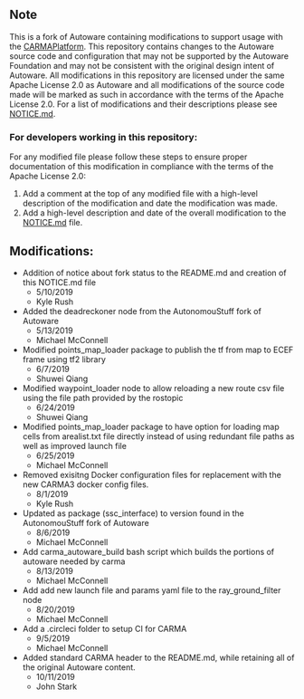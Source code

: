 ## Note
This is a fork of Autoware containing modifications to support usage with the [CARMAPlatform](https://github.com/usdot-fhwa-stol/CARMAPlatform). This repository contains changes to the Autoware source code and configuration that may not be supported by the Autoware Foundation and may not be consistent with the original design intent of Autoware. All modifications in this repository are licensed under the same Apache License 2.0 as Autoware and all modifications of the source code made will be marked as such in accordance with the terms of the Apache License 2.0. For a list of modifications and their descriptions please see [NOTICE.md](NOTICE.md).

### For developers working in this repository:
For any modified file please follow these steps to ensure proper documentation of this modification in compliance with the terms of the Apache License 2.0:
1. Add a comment at the top of any modified file with a high-level description of the modification and date the modification was made.
2. Add a high-level description and date of the overall modification to the [NOTICE.md](NOTICE.md) file.

## Modifications:
- Addition of notice about fork status to the README.md and creation of this NOTICE.md file
  - 5/10/2019
  - Kyle Rush
- Added the deadreckoner node from the AutonomouStuff fork of Autoware
  - 5/13/2019
  - Michael McConnell
- Modified points_map_loader package to publish the tf from map to ECEF frame using tf2 library
  - 6/7/2019
  - Shuwei Qiang
- Modified waypoint_loader node to allow reloading a new route csv file using the file path provided by the rostopic
  - 6/24/2019
  - Shuwei Qiang
- Modified points_map_loader package to have option for loading map cells from arealist.txt file directly instead of using redundant file paths as well as improved launch file
  - 6/25/2019
  - Michael McConnell
- Removed exisitng Docker configuration files for replacement with the new CARMA3 docker config files.
  - 8/1/2019
  - Kyle Rush
- Updated as package (ssc_interface) to version found in the AutonomouStuff fork of Autoware
  - 8/6/2019
  - Michael McConnell
- Add carma_autoware_build bash script which builds the portions of autoware needed by carma
  - 8/13/2019
  - Michael McConnell
- Add add new launch file and params yaml file to the ray_ground_filter node
  - 8/20/2019
  - Michael McConnell
- Add a .circleci folder to setup CI for CARMA
  - 9/5/2019
  - Michael McConnell
- Added standard CARMA header to the README.md, while retaining all of the original Autoware content.
  - 10/11/2019
  - John Stark
